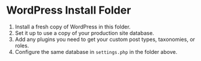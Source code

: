 WordPress Install Folder
========================

1. Install a fresh copy of WordPress in this folder.
1. Set it up to use a copy of your production site database. 
1. Add any plugins you need to get your custom post types, taxonomies, or roles.
1. Configure the same database in `settings.php` in the folder above. 